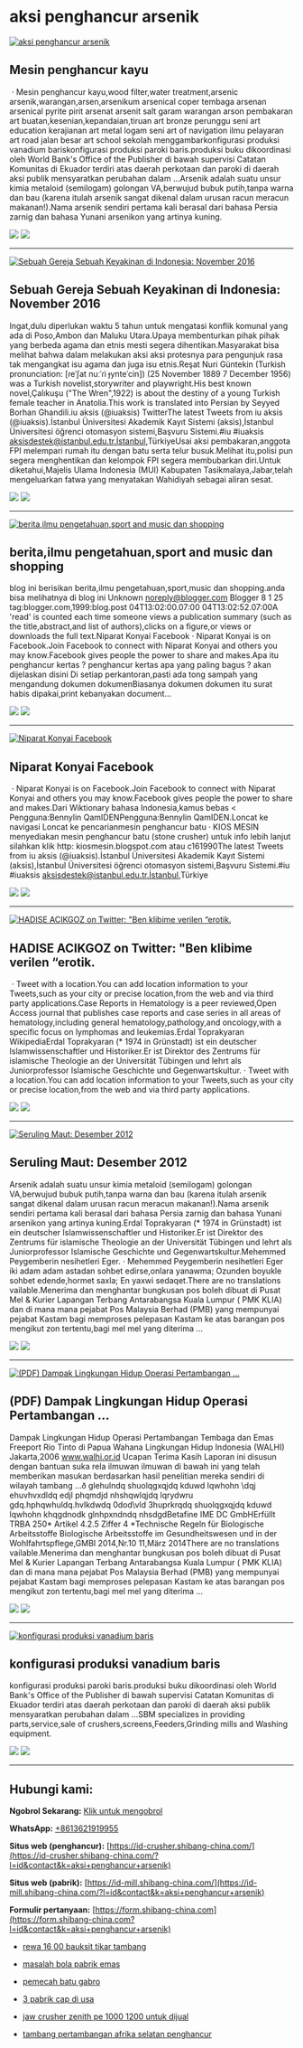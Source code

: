 # aksi penghancur arsenik

<a href="https://swt.shibang-china.com/?l=id&img&k=aksi+penghancur+arsenik" target="_blank">![aksi penghancur arsenik](http://static.shibang-china.com/all-800x300/260.jpg)</a>

## Mesin penghancur kayu
&nbsp;&#0183;&#32;Mesin penghancur kayu,wood filter,water treatment,arsenic arsenik,warangan,arsen,arsenikum arsenical coper tembaga arsenan arsenical pyrite pirit arsenat arsenit salt garam warangan arson pembakaran art buatan,kesenian,kepandaian,tiruan art bronze perunggu seni art education kerajianan art metal logam seni art of navigation ilmu pelayaran art road jalan besar art school sekolah menggambarkonfigurasi produksi vanadium bariskonfigurasi produksi paroki baris.produksi buku dikoordinasi oleh World Bank's Office of the Publisher di bawah supervisi Catatan Komunitas di Ekuador terdiri atas daerah perkotaan dan paroki di daerah aksi publik mensyaratkan perubahan dalam …Arsenik adalah suatu unsur kimia metaloid (semilogam) golongan VA,berwujud bubuk putih,tanpa warna dan bau (karena itulah arsenik sangat dikenal dalam urusan racun meracun makanan!).Nama arsenik sendiri pertama kali berasal dari bahasa Persia zarnig dan bahasa Yunani arsenikon yang artinya kuning.


<a href="https://whatsapp.shibangsoft.com/WhatsApp.php" target="_blank" title="WhatsApp">![](http://static.shibang-china.com/icon/whatsapp.png)</a> <a href="https://swt.shibang-china.com/?l=id&icon&k=aksi+penghancur+arsenik" target="_blank">![](http://static.shibang-china.com/icon/chat-id.png)</a>

---

<a href="https://swt.shibang-china.com/?l=id&img&k=aksi+penghancur+arsenik" target="_blank">![Sebuah Gereja Sebuah Keyakinan di Indonesia: November 2016](http://static.shibang-china.com/all-800x300/751.jpg)</a>

## Sebuah Gereja Sebuah Keyakinan di Indonesia: November 2016
Ingat,dulu diperlukan waktu 5 tahun untuk mengatasi konflik komunal yang ada di Poso,Ambon dan Maluku Utara.Upaya membenturkan pihak pihak yang berbeda agama dan etnis mesti segera dihentikan.Masyarakat bisa melihat bahwa dalam melakukan aksi aksi protesnya para pengunjuk rasa tak mengangkat isu agama dan juga isu etnis.Reşat Nuri G&#252;ntekin (Turkish pronunciation: [ɾeˈʃat nuːˈɾi ɟynteˈcin]) (25 November 1889 7 December 1956) was a Turkish novelist,storywriter and playwright.His best known novel,&#199;alıkuşu (&quot;The Wren&quot;,1922) is about the destiny of a young Turkish female teacher in Anatolia.This work is translated into Persian by Seyyed Borhan Ghandili.iu aksis (@iuaksis) TwitterThe latest Tweets from iu aksis (@iuaksis).İstanbul &#220;niversitesi Akademik Kayıt Sistemi (aksis),İstanbul &#220;niversitesi &#246;ğrenci otomasyon sistemi,Başvuru Sistemi.#iu #iuaksis aksisdestek@istanbul.edu.tr.İstanbul,T&#252;rkiyeUsai aksi pembakaran,anggota FPI melempari rumah itu dengan batu serta telur busuk.Melihat itu,polisi pun segera menghentikan dan kelompok FPI segera membubarkan diri.Untuk diketahui,Majelis Ulama Indonesia (MUI) Kabupaten Tasikmalaya,Jabar,telah mengeluarkan fatwa yang menyatakan Wahidiyah sebagai aliran sesat.


<a href="https://whatsapp.shibangsoft.com/WhatsApp.php" target="_blank" title="WhatsApp">![](http://static.shibang-china.com/icon/whatsapp.png)</a> <a href="https://swt.shibang-china.com/?l=id&icon&k=aksi+penghancur+arsenik" target="_blank">![](http://static.shibang-china.com/icon/chat-id.png)</a>

---

<a href="https://swt.shibang-china.com/?l=id&img&k=aksi+penghancur+arsenik" target="_blank">![berita,ilmu pengetahuan,sport and music dan shopping](http://static.shibang-china.com/all-800x300/1273.jpg)</a>

## berita,ilmu pengetahuan,sport and music dan shopping
blog ini berisikan berita,ilmu pengetahuan,sport,music dan shopping.anda bisa melihatnya di blog ini Unknown noreply@blogger.com Blogger 8 1 25 tag:blogger.com,1999:blog.post 04T13:02:00.07:00 04T13:02:52.07:00A 'read' is counted each time someone views a publication summary (such as the title,abstract,and list of authors),clicks on a figure,or views or downloads the full text.Niparat Konyai Facebook&nbsp;&#0183;&#32;Niparat Konyai is on Facebook.Join Facebook to connect with Niparat Konyai and others you may know.Facebook gives people the power to share and makes.Apa itu penghancur kertas ? penghancur kertas apa yang paling bagus ? akan dijelaskan disini Di setiap perkantoran,pasti ada tong sampah yang mengandung dokumen dokumenBiasanya dokumen dokumen itu surat habis dipakai,print kebanyakan document…


<a href="https://whatsapp.shibangsoft.com/WhatsApp.php" target="_blank" title="WhatsApp">![](http://static.shibang-china.com/icon/whatsapp.png)</a> <a href="https://swt.shibang-china.com/?l=id&icon&k=aksi+penghancur+arsenik" target="_blank">![](http://static.shibang-china.com/icon/chat-id.png)</a>

---

<a href="https://swt.shibang-china.com/?l=id&img&k=aksi+penghancur+arsenik" target="_blank">![Niparat Konyai Facebook](http://static.shibang-china.com/all-800x300/689.jpg)</a>

## Niparat Konyai Facebook
&nbsp;&#0183;&#32;Niparat Konyai is on Facebook.Join Facebook to connect with Niparat Konyai and others you may know.Facebook gives people the power to share and makes.Dari Wiktionary bahasa Indonesia,kamus bebas &lt; Pengguna:Bennylin‎ QamIDENPengguna:Bennylin‎ QamIDEN.Loncat ke navigasi Loncat ke pencarianmesin penghancur batu&nbsp;&#0183;&#32;KIOS MESIN menyediakan mesin penghancur batu (stone crusher) untuk info lebih lanjut silahkan klik http: kiosmesin.blogspot.com atau c161990The latest Tweets from iu aksis (@iuaksis).İstanbul &#220;niversitesi Akademik Kayıt Sistemi (aksis),İstanbul &#220;niversitesi &#246;ğrenci otomasyon sistemi,Başvuru Sistemi.#iu #iuaksis aksisdestek@istanbul.edu.tr.İstanbul,T&#252;rkiye


<a href="https://whatsapp.shibangsoft.com/WhatsApp.php" target="_blank" title="WhatsApp">![](http://static.shibang-china.com/icon/whatsapp.png)</a> <a href="https://swt.shibang-china.com/?l=id&icon&k=aksi+penghancur+arsenik" target="_blank">![](http://static.shibang-china.com/icon/chat-id.png)</a>

---

<a href="https://swt.shibang-china.com/?l=id&img&k=aksi+penghancur+arsenik" target="_blank">![HADISE ACIKGOZ on Twitter: &quot;Ben klibime verilen “erotik.](http://static.shibang-china.com/all-800x300/733.jpg)</a>

## HADISE ACIKGOZ on Twitter: &quot;Ben klibime verilen “erotik.
&nbsp;&#0183;&#32;Tweet with a location.You can add location information to your Tweets,such as your city or precise location,from the web and via third party applications.Case Reports in Hematology is a peer reviewed,Open Access journal that publishes case reports and case series in all areas of hematology,including general hematology,pathology,and oncology,with a specific focus on lymphomas and leukemias.Erdal Toprakyaran WikipediaErdal Toprakyaran (* 1974 in Gr&#252;nstadt) ist ein deutscher Islamwissenschaftler und Historiker.Er ist Direktor des Zentrums f&#252;r islamische Theologie an der Universit&#228;t T&#252;bingen und lehrt als Juniorprofessor Islamische Geschichte und Gegenwartskultur.&nbsp;&#0183;&#32;Tweet with a location.You can add location information to your Tweets,such as your city or precise location,from the web and via third party applications.


<a href="https://whatsapp.shibangsoft.com/WhatsApp.php" target="_blank" title="WhatsApp">![](http://static.shibang-china.com/icon/whatsapp.png)</a> <a href="https://swt.shibang-china.com/?l=id&icon&k=aksi+penghancur+arsenik" target="_blank">![](http://static.shibang-china.com/icon/chat-id.png)</a>

---

<a href="https://swt.shibang-china.com/?l=id&img&k=aksi+penghancur+arsenik" target="_blank">![Seruling Maut: Desember 2012](http://static.shibang-china.com/all-800x300/940.jpg)</a>

## Seruling Maut: Desember 2012
Arsenik adalah suatu unsur kimia metaloid (semilogam) golongan VA,berwujud bubuk putih,tanpa warna dan bau (karena itulah arsenik sangat dikenal dalam urusan racun meracun makanan!).Nama arsenik sendiri pertama kali berasal dari bahasa Persia zarnig dan bahasa Yunani arsenikon yang artinya kuning.Erdal Toprakyaran (* 1974 in Gr&#252;nstadt) ist ein deutscher Islamwissenschaftler und Historiker.Er ist Direktor des Zentrums f&#252;r islamische Theologie an der Universit&#228;t T&#252;bingen und lehrt als Juniorprofessor Islamische Geschichte und Gegenwartskultur.Mehemmed Peygemberin nesihetleri Eger.&nbsp;&#0183;&#32;Mehemmed Peygemberin nesihetleri Eger iki adam adam astadan sohbet edirse,onlara yanawma; Ozunden boyukle sohbet edende,hormet saxla; En yaxwi sedaqet.There are no translations vailable.Menerima dan menghantar bungkusan pos boleh dibuat di Pusat Mel &amp; Kurier Lapangan Terbang Antarabangsa Kuala Lumpur ( PMK KLIA) dan di mana mana pejabat Pos Malaysia Berhad (PMB) yang mempunyai pejabat Kastam bagi memproses pelepasan Kastam ke atas barangan pos mengikut zon tertentu,bagi mel mel yang diterima …


<a href="https://whatsapp.shibangsoft.com/WhatsApp.php" target="_blank" title="WhatsApp">![](http://static.shibang-china.com/icon/whatsapp.png)</a> <a href="https://swt.shibang-china.com/?l=id&icon&k=aksi+penghancur+arsenik" target="_blank">![](http://static.shibang-china.com/icon/chat-id.png)</a>

---

<a href="https://swt.shibang-china.com/?l=id&img&k=aksi+penghancur+arsenik" target="_blank">![(PDF) Dampak Lingkungan Hidup Operasi Pertambangan …](http://static.shibang-china.com/all-800x300/1150.jpg)</a>

## (PDF) Dampak Lingkungan Hidup Operasi Pertambangan …
Dampak Lingkungan Hidup Operasi Pertambangan Tembaga dan Emas Freeport Rio Tinto di Papua Wahana Lingkungan Hidup Indonesia (WALHI) Jakarta,2006 www.walhi.or.id Ucapan Terima Kasih Laporan ini disusun dengan bantuan suka rela ilmuwan ilmuwan di bawah ini yang telah memberikan masukan berdasarkan hasil penelitian mereka sendiri di wilayah tambang …&#240; glehulndq shuolqgxqjdq kduwd lqwhohn \dqj ehuvhvxdldq edjl phqmdjd nhshqwlqjdq lqrydwru gdq.hphqwhuldq.hvlkdwdq 0dod\vld 3huprkrqdq shuolqgxqjdq kduwd lqwhohn khqgdnodk glnhpxndndq nhsdgdBetafine IME DC GmbHErf&#252;llt TRBA 250* Artikel 4.2.5 Ziffer 4 *Technische Regeln f&#252;r Biologische Arbeitsstoffe Biologische Arbeitsstoffe im Gesundheitswesen und in der Wohlfahrtspflege,GMBI 2014,Nr.10 11,M&#228;rz 2014There are no translations vailable.Menerima dan menghantar bungkusan pos boleh dibuat di Pusat Mel &amp; Kurier Lapangan Terbang Antarabangsa Kuala Lumpur ( PMK KLIA) dan di mana mana pejabat Pos Malaysia Berhad (PMB) yang mempunyai pejabat Kastam bagi memproses pelepasan Kastam ke atas barangan pos mengikut zon tertentu,bagi mel mel yang diterima …


<a href="https://whatsapp.shibangsoft.com/WhatsApp.php" target="_blank" title="WhatsApp">![](http://static.shibang-china.com/icon/whatsapp.png)</a> <a href="https://swt.shibang-china.com/?l=id&icon&k=aksi+penghancur+arsenik" target="_blank">![](http://static.shibang-china.com/icon/chat-id.png)</a>

---

<a href="https://swt.shibang-china.com/?l=id&img&k=aksi+penghancur+arsenik" target="_blank">![konfigurasi produksi vanadium baris](http://static.shibang-china.com/all-800x300/1501.jpg)</a>

## konfigurasi produksi vanadium baris
konfigurasi produksi paroki baris.produksi buku dikoordinasi oleh World Bank's Office of the Publisher di bawah supervisi Catatan Komunitas di Ekuador terdiri atas daerah perkotaan dan paroki di daerah aksi publik mensyaratkan perubahan dalam …SBM specializes in providing parts,service,sale of crushers,screens,Feeders,Grinding mills and Washing equipment.

<a href="https://whatsapp.shibangsoft.com/WhatsApp.php" target="_blank" title="WhatsApp">![](http://static.shibang-china.com/icon/whatsapp.png)</a> <a href="https://swt.shibang-china.com/?l=id&icon&k=aksi+penghancur+arsenik" target="_blank">![](http://static.shibang-china.com/icon/chat-id.png)</a>

---
## Hubungi kami:

**Ngobrol Sekarang:** [Klik untuk mengobrol](https://swt.shibang-china.com?l=id&contact&k=aksi+penghancur+arsenik)

**WhatsApp:**  [+8613621919955](https://whatsapp.shibangsoft.com/WhatsApp.php)

**Situs web (penghancur):** [https://id-crusher.shibang-china.com/](https://id-crusher.shibang-china.com/?l=id&contact&k=aksi+penghancur+arsenik)

**Situs web (pabrik):** [https://id-mill.shibang-china.com/](https://id-mill.shibang-china.com/?l=id&contact&k=aksi+penghancur+arsenik)

**Formulir pertanyaan:** [https://form.shibang-china.com](https://form.shibang-china.com?l=id&contact&k=aksi+penghancur+arsenik)

* [rewa 16 00 bauksit tikar tambang](../45/rewa%2016%2000%20bauksit%20tikar%20tambang.md)

* [masalah bola pabrik emas](../44/masalah%20bola%20pabrik%20emas.md)

* [pemecah batu gabro](../49/pemecah%20batu%20gabro.md)

* [3 pabrik cap di usa](../41/3%20pabrik%20cap%20di%20usa.md)

* [jaw crusher zenith pe 1000 1200 untuk dijual](../50/jaw%20crusher%20zenith%20pe%201000%201200%20untuk%20dijual.md)

* [tambang pertambangan afrika selatan penghancur](../41/tambang%20pertambangan%20afrika%20selatan%20penghancur.md)